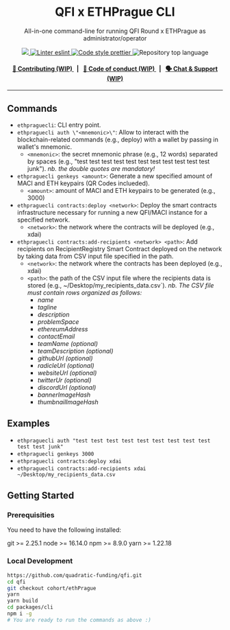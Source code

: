 <p align="center">
    <h1 align="center">
       QFI x ETHPrague CLI
    </h1>
    <p align="center">All-in-one command-line for running QFI Round x ETHPrague as administrator/operator</p>
</p>

<p align="center">
    <a href="https://github.com/quadratic-funding/qfi/tree/cohort/ethPrague/packages/cli" target="_blank">
        <img src="https://img.shields.io/badge/project-cli-blue">
    </a>
    <a href="https://eslint.org/" target="_blank">
        <img alt="Linter eslint" src="https://img.shields.io/badge/linter-eslint-8080f2?style=flat-square&logo=eslint">
    </a>
    <a href="https://prettier.io/" target="_blank">
        <img alt="Code style prettier" src="https://img.shields.io/badge/code%20style-prettier-f8bc45?style=flat-square&logo=prettier">
    </a>
    <img alt="Repository top language" src="https://img.shields.io/github/languages/top/quadratic-funding/qfi?style=flat-square">
</p>

<div align="center">
    <h4>
        <a href="#">
            👥 Contributing (WIP)
        </a>
        <span>&nbsp;&nbsp;|&nbsp;&nbsp;</span>
        <a href="#">
            🤝 Code of conduct (WIP)
        </a>
        <span>&nbsp;&nbsp;|&nbsp;&nbsp;</span>
        <a href="#">
            🗣️ Chat &amp; Support (WIP)
        </a>
    </h4>
</div>

---
## Commands

* `ethpraguecli`: CLI entry point.
* `ethpraguecli auth \"<mnemonic>\"`: Allow to interact with the blockchain-related commands (e.g., deploy) with a wallet by passing in wallet's mnemonic.
    * `<mnemonic>`: the secret mnemonic phrase (e.g., 12 words) separated by spaces (e.g., "test test test test test test test test test test test junk"). *nb. the double quotes are mandatory!*
* `ethpraguecli genkeys <amount>`: Generate a new specified amount of MACI and ETH keypairs (QR Codes inclueded).
    * `<amount>`: amount of MACI and ETH keypairs to be generated (e.g., 3000)
* `ethpraguecli contracts:deploy <network>`: Deploy the smart contracts infrastructure necessary for running a new QFI/MACI instance for a specified network.
    * `<network>`: the network where the contracts will be deployed (e.g., xdai)
* `ethpraguecli contracts:add-recipients <network> <path>`: Add recipients on RecipientRegistry Smart Contract deployed on the network by taking data from CSV input file specified in the path.
    * `<network>`: the network where the contracts has been deployed (e.g., xdai)
    * `<path>`: the path of the CSV input file where the recipients data is stored (e.g., ~/Desktop/my_recipients_data.csv`).
    *nb. The CSV file must contain rows organized as follows:*
        * *name*
        * *tagline*
        * *description*
        * *problemSpace*
        * *ethereumAddress*
        * *contactEmail*
        * *teamName (optional)*
        * *teamDescription (optional)*
        * *githubUrl (optional)*
        * *radicleUrl (optional)*
        * *websiteUrl (optional)*
        * *twitterUr (optional)*
        * *discordUrl (optional)*
        * *bannerImageHash*
        * *thumbnailImageHash*

## Examples
* `ethpraguecli auth "test test test test test test test test test test test junk"`
* `ethpraguecli genkeys 3000`
* `ethpraguecli contracts:deploy xdai`
* `ethpraguecli contracts:add-recipients xdai ~/Desktop/my_recipients_data.csv`

## Getting Started
### Prerequisities
You need to have the following installed:

git >= 2.25.1
node >= 16.14.0
npm >= 8.9.0
yarn >= 1.22.18

### Local Development

```bash
https://github.com/quadratic-funding/qfi.git
cd qfi
git checkout cohort/ethPrague
yarn
yarn build
cd packages/cli
npm i -g
# You are ready to run the commands as above :)
```